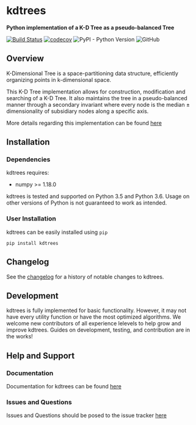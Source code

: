 # kdtrees
**Python implementation of a K-D Tree as a pseudo-balanced Tree**

[![Build Status](https://travis-ci.com/paradoxysm/kdtrees.svg?branch=master)](https://travis-ci.com/paradoxysm/kdtrees)
[![codecov](https://codecov.io/gh/paradoxysm/kdtrees/branch/master/graph/badge.svg)](https://codecov.io/gh/paradoxysm/kdtrees)
![PyPI - Python Version](https://img.shields.io/pypi/pyversions/kdtrees)
![GitHub](https://img.shields.io/github/license/paradoxysm/kdtrees?color=blue)

## Overview

K-Dimensional Tree is a space-partitioning data structure, efficiently organizing points in k-dimensional space.

This K-D Tree implementation allows for construction, modification and searching of a K-D Tree. It also maintains the tree in a pseudo-balanced manner through a secondary invariant where every node is the median ± dimensionality of subsidiary nodes along a specific axis.

More details regarding this implementation can be found [here](doc)

## Installation

### Dependencies

kdtrees requires:
- numpy >= 1.18.0

kdtrees is tested and supported on Python 3.5 and Python 3.6. Usage on other versions of Python is not guaranteed to work as intended.

### User Installation

kdtrees can be easily installed using ```pip```

```
pip install kdtrees
```

## Changelog

See the [changelog](CHANGES.md) for a history of notable changes to kdtrees.

## Development

kdtrees is fully implemented for basic functionality. However, it may not have every utility function or have the most optimized algorithms. We welcome new contributors of all experience lelevels to help grow and improve kdtrees. Guides on development, testing, and contribution are in the works!

## Help and Support

### Documentation

Documentation for kdtrees can be found [here](doc)

### Issues and Questions

Issues and Questions should be posed to the issue tracker [here](https://github.com/paradoxysm/kdtrees/issues)

